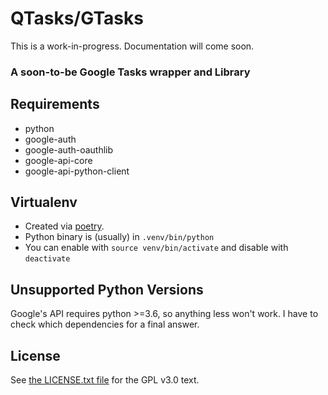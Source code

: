 # QTasks/GTasks

This is a work-in-progress. Documentation will come soon.

### A soon-to-be Google Tasks wrapper and Library

## Requirements
 - python
 - google-auth
 - google-auth-oauthlib
 - google-api-core
 - google-api-python-client

## Virtualenv

 - Created via [poetry](https://python-poetry.org/docs/cli/#env).
 - Python binary is (usually) in `.venv/bin/python`
 - You can enable with `source venv/bin/activate` and disable with `deactivate`

## Unsupported Python Versions
Google's API requires python >=3.6, so anything less won't work. I have to check which dependencies for a final answer.

## License
See [the LICENSE.txt file](LICENSE.txt) for the GPL v3.0 text. 
